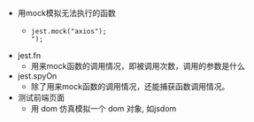- 用mock模拟无法执行的函数
	- ```
	  jest.mock("axios");
	  ");
	  ```
- jest.fn
	- 用来mock函数的调用情况，即被调用次数，调用的参数是什么
- jest.spyOn
	- 除了用来mock函数的调用情况，还能捕获函数调用情况。
- 测试前端页面
	- 用 dom 仿真模拟一个 dom 对象, 如jsdom